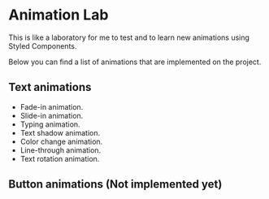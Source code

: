 # Animation Lab
This is like a laboratory for me to test and to learn new animations using Styled Components.

Below you can find a list of animations that are implemented on the project.

## Text animations
- Fade-in animation.
- Slide-in animation.
- Typing animation.
- Text shadow animation.
- Color change animation.
- Line-through animation.
- Text rotation animation.

## Button animations (Not implemented yet)
